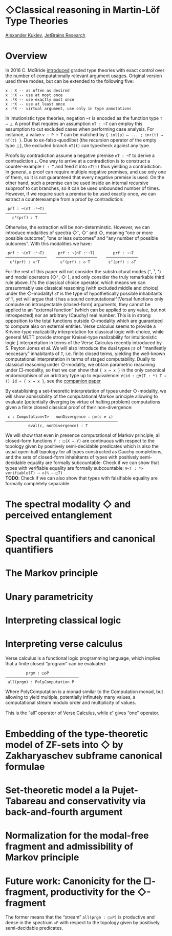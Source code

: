 ◇Classical reasoning in Martin-Löf Type Theories
================================================

[author]: mailto:a@kuklev.com "Alexander Kuklev, JetBrains Research"
[Alexander Kuklev](mailto:a@kuklev.com), [JetBrains Research](https://research.jetbrains.org/researchers/alexander.kuklev/)

# Overview

In 2016 C. McBride [introduced](https://link.springer.com/chapter/10.1007/978-3-319-30936-1_12) graded type theories with exact control over the number of computationally relevant argument usages. Original version used three modes, but can be extended to the following five:
```
x : X -- as often as desired
x :⁻X -- use at most once
x :¹X -- use exactly most once
x :⁺X -- use at least once
x :⁰X -- virtual argument, use only in type annotations
```

In intutionistic type theories, negation `¬T` is encoded as the function type `T → ⊥`. A proof that requires an assumption `nT : ¬T` can employ
this assumption to cut excluded cases when performing case analysis. For instance, a value `v : P + T` can be matched by `{ inl(p) ↦ ... ; inr(t) ↦ nT(t) }`.
Due to ex-falso-quodlibet (the recursion operator of the empty type ⊥), the excluded branch `nT(t)` can typecheck against any type.

Proofs by contradiction assume a negative premise `nT : ¬T` to derive a contradiction `⊥`. One way to arrive at a contradiction is to construct a counter-example `t : T` and feed it into `nT(t)` thus yielding a contradiction. In general, a proof can require multiple negative premises, and use only one of them, so it is not guaranteed that every negative premise is used. On the other hand, such a premise can be used inside an internal recursive subproof to cut branches, so it can be used unbounded number of times. However, if we require such a premise to be used exactly once, we can extract a counterexample from a proof by contradiction:
```
 prf : ¬(nT :¹¬T)
——————————————————
   εᵀ(prf) : T
```

Otherwise, the extraction will be non-determinstic. However, we can introduce modalities of spectra ◇⁺, ◇⁻ and ◇, meaning “one or more possible outcome”, ”one or less outcomes” and “any number of possible outcomes”. With this modalities we have:
```
 prf : ¬(nT :⁺¬T)      prf : ¬(nT :⁻¬T)        prf : ¬¬T
——————————————————    ——————————————————    ——————————————
  εᵀ(prf) : ◇⁺T         εᵀ(prf) : ◇⁻T        εᵀ(prf) : ◇T
```

For the rest of this paper will not consider the substructural modes (⁻, ¹, ⁺) and modal operators (◇⁺, ◇⁻), and only consider the truly remarkable third rule above. It's the classical choice operator, which means we can presummably use classical reasoning (with excluded middle and choice) under the ◇-modality!  `◇T` is the type of hypothetically possible inhabitants of `T`, yet will argue that it has a sound computational^[Versal functions only compute on introspectable (closed-form) arguments, they cannot be applied to an “external function” (which can be applied to any value, but not introspected) nor an arbitrary (Cauchy) real number. This is in strong opposition to the total functions outside ◇-modality which are guaranteed to compute also on external entities. Verse calculus seems to provide a Krivine-type realizability interpretation for classical logic with choice, while general MLTT provide stronger Kreisel-type realizability for intuitionistic logic.] interpretation in terms of the Verse Calculus recently introduced by S. Peyton Jones et al. We will also introduce the dual types `□T` of “manifestly neccesary” inhabitants of `T`, i.e. finite closed terms, yielding the well-known computational interpretation in terms of staged computability. Dually to classical reasoning under ◇-modality, we obtain parametric reasoning under □-modality, so that we can show that `{ x ↦ x }` in the only canonical endomorphism of an arbitrary type up to equivalence: `∀(id : □∀(T : *) T → T) id ≃ { x ↦ x }`, see the [companion paper](/polymorphism)

By establishing a set-theoretic interpretation of types under ◇-modality, we will show admissibility of the computational Markov principle allowing to evaluate (potentially diverging by virtue of halting problem) computations given a finite closed classical proof of their non-divergence: 
```
 c : Computation<T>   nonDivergence : □◇(c ≠ ⊥)
—————————————————————————————————————————————————
          eval(c, nonDivergence) : T
```

We will show that even in presence computational of Markov principle, all closed-form functions `f : □(X → Y)` are continuous with respect to the topology given by positively semi-decidable predicates which is also the usual open-ball topology for all types constructed as Cauchy completions, and the sets of closed-form inhabitants of types with positively semi-decidable equality are formally subcountable: Check if we can show that types with verifiable equality are formally subcountable: `∀<T : *> verifiable(T) → ◇(ℕ ⇀ □T)`   
**TODO**: Check if we can also show that types with falsifiable equality are formally completely separable.

# The spectral modality ◇ and perceived entanglement

# Spectral quantifiers and canonical quantifiers

# The Markov principle

# Unary parametricity

# Interpreting classical logic

# Interpreting verse calculus

Verse calculus is a functional logic programming language, which implies that a finite closed “program” can be evaluated:
```
         prgm : □◇P
————————————————————————————————
 all(prgm) : PolyComputation P
```

Where PolyComputation is a monad similar to the Computation monad, but allowing to yield multiple, potentially infinutely many values, a computational stream modulo order and multiplicity of values.

This is the “all” operator of Verse Calculus, while εᵀ gives “one” operator.

# Embedding of the type-theoretic model of ZF-sets into ◇ by Zakharyaschev subframe canonical formulae

# Set-theoretic model a la Pujet-Tabareau and conservativity via back-and-fourth argument

# Normalization for the modal-free fragment and admissibility of Markov principle

# Future work: Canonicity for the □-fragment, productivity for the ◇-fragment

The former means that the “stream” `all(prgm : □◇P)` is productive and dense in the spectrum `◇P` with respect to the topology given by positively semi-decidable predicates.
